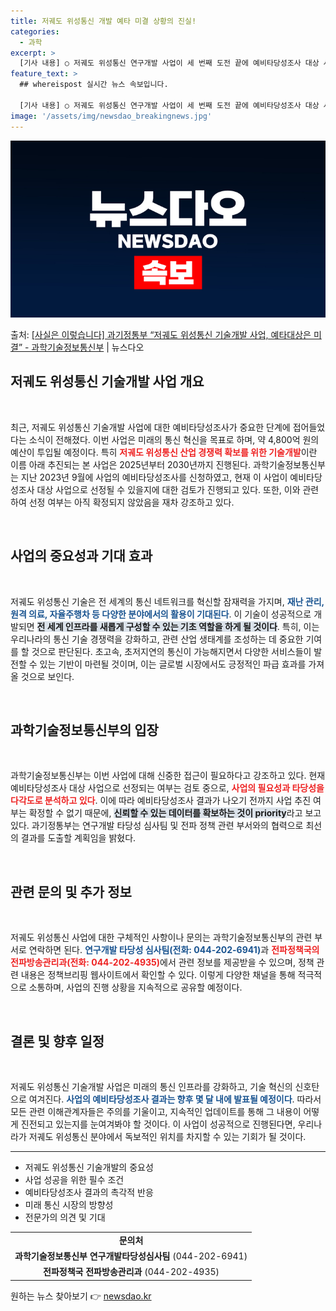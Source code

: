 ```yaml
---
title: 저궤도 위성통신 개발 예타 미결 상황의 진실!
categories:
  - 과학
excerpt: >
  [기사 내용] ○ 저궤도 위성통신 연구개발 사업이 세 번째 도전 끝에 예비타당성조사 대상 사업으로 선정된다.…
feature_text: >
  ## whereispost 실시간 뉴스 속보입니다.

  [기사 내용] ○ 저궤도 위성통신 연구개발 사업이 세 번째 도전 끝에 예비타당성조사 대상 사업으로 선정된다.…
image: '/assets/img/newsdao_breakingnews.jpg'
---
```


![뉴스다오 속보](/assets/img/newsdao_breakingnews.jpg)

<p>출처: <a href="https://newsdao.kr/2358" rel="dofollow">[사실은 이렇습니다] 과기정통부 “저궤도 위성통신 기술개발 사업, 예타대상은 미결” - 과학기술정보통신부</a> | 뉴스다오</p>

<h2 data-ke-size="size26">저궤도 위성통신 기술개발 사업 개요</h2>
<p data-ke-size="size16">&nbsp;</p>
<p data-ke-size="size16">최근, 저궤도 위성통신 기술개발 사업에 대한 예비타당성조사가 중요한 단계에 접어들었다는 소식이 전해졌다. 이번 사업은 미래의 통신 혁신을 목표로 하며, 약 4,800억 원의 예산이 투입될 예정이다. 특히 <b><span style="color: #ee2323;">저궤도 위성통신 산업 경쟁력 확보를 위한 기술개발</span></b>이란 이름 아래 추진되는 본 사업은 2025년부터 2030년까지 진행된다. 과학기술정보통신부는 지난 2023년 9월에 사업의 예비타당성조사를 신청하였고, 현재 이 사업이 예비타당성조사 대상 사업으로 선정될 수 있을지에 대한 검토가 진행되고 있다. 또한, 이와 관련하여 선정 여부는 아직 확정되지 않았음을 재차 강조하고 있다.</p>

<p data-ke-size="size16">&nbsp;</p>

<h2 data-ke-size="size26">사업의 중요성과 기대 효과</h2>
<p data-ke-size="size16">&nbsp;</p>
<p data-ke-size="size16">저궤도 위성통신 기술은 전 세계의 통신 네트워크를 혁신할 잠재력을 가지며, <b><span style="color: #1a5490;">재난 관리, 원격 의료, 자율주행차 등 다양한 분야에서의 활용이 기대된다</span></b>. 이 기술이 성공적으로 개발되면 <b><span style="background-color: #21538527;">전 세계 인프라를 새롭게 구성할 수 있는 기초 역할을 하게 될 것이다</span></b>. 특히, 이는 우리나라의 통신 기술 경쟁력을 강화하고, 관련 산업 생태계를 조성하는 데 중요한 기여를 할 것으로 판단된다. 초고속, 초저지연의 통신이 가능해지면서 다양한 서비스들이 발전할 수 있는 기반이 마련될 것이며, 이는 글로벌 시장에서도 긍정적인 파급 효과를 가져올 것으로 보인다. </p>

<p data-ke-size="size16">&nbsp;</p>

<h2 data-ke-size="size26">과학기술정보통신부의 입장</h2>
<p data-ke-size="size16">&nbsp;</p>
<p data-ke-size="size16">과학기술정보통신부는 이번 사업에 대해 신중한 접근이 필요하다고 강조하고 있다. 현재 예비타당성조사 대상 사업으로 선정되는 여부는 검토 중으로, <b><span style="color: #ee2323;">사업의 필요성과 타당성을 다각도로 분석하고 있다</span></b>. 이에 따라 예비타당성조사 결과가 나오기 전까지 사업 추진 여부는 확정할 수 없기 때문에, <b><span style="background-color: #21538527;">신뢰할 수 있는 데이터를 확보하는 것이 priority</span></b>라고 보고 있다. 과기정통부는 연구개발 타당성 심사팀 및 전파 정책 관련 부서와의 협력으로 최선의 결과를 도출할 계획임을 밝혔다.</p>

<p data-ke-size="size16">&nbsp;</p>

<h2 data-ke-size="size26">관련 문의 및 추가 정보</h2>
<p data-ke-size="size16">&nbsp;</p>
<p data-ke-size="size16">저궤도 위성통신 사업에 대한 구체적인 사항이나 문의는 과학기술정보통신부의 관련 부서로 연락하면 된다. <b><span style="color: #1a5490;">연구개발 타당성 심사팀(전화: 044-202-6941)</span></b>과 <b><span style="color: #ee2323;">전파정책국의 전파방송관리과(전화: 044-202-4935)</span></b>에서 관련 정보를 제공받을 수 있으며, 정책 관련 내용은 정책브리핑 웹사이트에서 확인할 수 있다. 이렇게 다양한 채널을 통해 적극적으로 소통하며, 사업의 진행 상황을 지속적으로 공유할 예정이다.</p>

<p data-ke-size="size16">&nbsp;</p>

<h2 data-ke-size="size26">결론 및 향후 일정</h2>
<p data-ke-size="size16">&nbsp;</p>
<p data-ke-size="size16">저궤도 위성통신 기술개발 사업은 미래의 통신 인프라를 강화하고, 기술 혁신의 신호탄으로 여겨진다. <b><span style="color: #1a5490;">사업의 예비타당성조사 결과는 향후 몇 달 내에 발표될 예정이다</span></b>. 따라서 모든 관련 이해관계자들은 주의를 기울이고, 지속적인 업데이트를 통해 그 내용이 어떻게 진전되고 있는지를 눈여겨봐야 할 것이다. 이 사업이 성공적으로 진행된다면, 우리나라가 저궤도 위성통신 분야에서 독보적인 위치를 차지할 수 있는 기회가 될 것이다.</p>

<hr>
<ul>
    <li>저궤도 위성통신 기술개발의 중요성</li>
    <li>사업 성공을 위한 필수 조건</li>
    <li>예비타당성조사 결과의 촉각적 반응</li>
    <li>미래 통신 시장의 방향성</li>
    <li>전문가의 의견 및 기대</li>
</ul>
<table>
    <tbody>
        <tr>
            <td style="text-align: center; height: 17px;"><b>문의처</b></td>
        </tr>
        <tr>
            <td style="text-align: center; height: 17px;"><b>과학기술정보통신부 연구개발타당성심사팀</b> (044-202-6941)</td>
        </tr>
        <tr>
            <td style="text-align: center; height: 17px;"><b>전파정책국 전파방송관리과</b> (044-202-4935)</td>
        </tr>
    </tbody>
</table> 

원하는 뉴스 찾아보기 👉 <a href="https://newsdao.kr" rel="dofollow">newsdao.kr</a>



